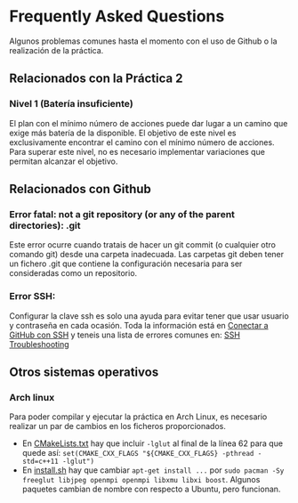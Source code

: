 # Frequently Asked Questions

Algunos problemas comunes hasta el momento con el uso de Github o la realización de la práctica.

## Relacionados con la Práctica 2

### Nivel 1 (Batería insuficiente)

El plan con el mínimo número de acciones puede dar lugar a un camino que exige más batería de la disponible. El objetivo de este nivel es exclusivamente encontrar el camino con el mínimo número de acciones. Para superar este nivel, no es necesario implementar variaciones que permitan alcanzar el objetivo.

## Relacionados con Github

### Error fatal: not a git repository (or any of the parent directories): .git

Este error ocurre cuando tratais de hacer un git commit (o cualquier otro comando git) desde una carpeta inadecuada. Las carpetas git deben tener un fichero .git que contiene la configuración necesaria para ser consideradas como un repositorio.

### Error SSH:

Configurar la clave ssh es solo una ayuda para evitar tener que usar usuario y contraseña en cada ocasión. Toda la información está en [Conectar a GitHub con SSH](https://docs.github.com/es/authentication/connecting-to-github-with-ssh) y teneis una lista de errores comunes en: [SSH Troubleshooting](https://docs.github.com/es/authentication/troubleshooting-ssh)


## Otros sistemas operativos

### Arch linux

Para poder compilar y ejecutar la práctica en Arch Linux, es necesario realizar un par de cambios en los ficheros proporcionados.
- En [CMakeLists.txt](CMakeLists.txt) hay que incluir `-lglut` al final de la línea 62 para que quede así: `set(CMAKE_CXX_FLAGS "${CMAKE_CXX_FLAGS} -pthread -std=c++11 -lglut")`
- En [install.sh](install.sh) hay que cambiar `apt-get install ...` por `sudo pacman -Sy freeglut libjpeg openmpi openmpi libxmu libxi boost`. Algunos paquetes cambian de nombre con respecto a Ubuntu, pero funcionan.
